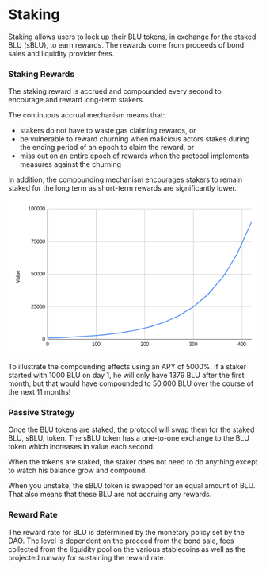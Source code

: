 # Staking

Staking allows users to lock up their BLU tokens, in exchange for the staked BLU (sBLU), to earn rewards. The rewards come from proceeds of bond sales and liquidity provider fees.

### Staking Rewards

The staking reward is accrued and compounded every second to encourage and reward long-term stakers.

The continuous accrual mechanism means that:

* stakers do not have to waste gas claiming rewards, or
* be vulnerable to reward churning when malicious actors stakes during the ending period of an epoch to claim the reward, or
* miss out on an entire epoch of rewards when the protocol implements measures against the churning

In addition, the compounding mechanism encourages stakers to remain staked for the long term as short-term rewards are significantly lower.

![5000% APY Illustrated](<../.gitbook/assets/image (2).png>)

To illustrate the compounding effects using an APY of 5000%, if a staker started with 1000 BLU on day 1, he will only have 1379 BLU after the first month, but that would have compounded to 50,000 BLU over the course of the next 11 months!

### Passive Strategy

Once the BLU tokens are staked, the protocol will swap them for the staked BLU, sBLU, token. The sBLU token has a one-to-one exchange to the BLU token which increases in value each second.

When the tokens are staked, the staker does not need to do anything except to watch his balance grow and compound.

When you unstake, the sBLU token is swapped for an equal amount of BLU. That also means that these BLU are not accruing any rewards.

### Reward Rate

The reward rate for BLU is determined by the monetary policy set by the DAO. The level is dependent on the proceed from the bond sale, fees collected from the liquidity pool on the various stablecoins as well as the projected runway for sustaining the reward rate.
